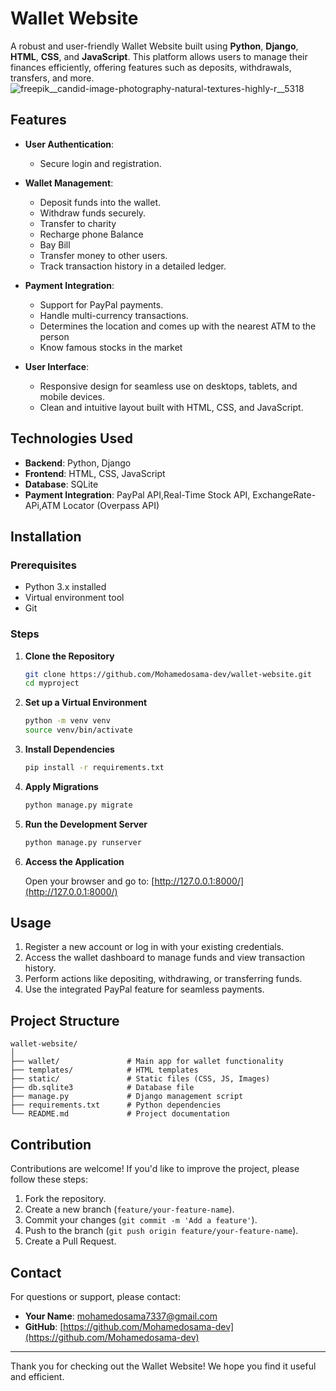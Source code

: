 # Wallet Website
A robust and user-friendly Wallet Website built using **Python**, **Django**, **HTML**, **CSS**, and **JavaScript**. This platform allows users to manage their finances efficiently, offering features such as deposits, withdrawals, transfers, and more.
![freepik__candid-image-photography-natural-textures-highly-r__5318](https://github.com/user-attachments/assets/d5f6469e-0b0c-46d9-8843-9a5fb39e7671)

## Features
- **User Authentication**:
  - Secure login and registration.
  
- **Wallet Management**:
  - Deposit funds into the wallet.
  - Withdraw funds securely.
  - Transfer to charity
  - Recharge phone Balance
  - Bay Bill
  - Transfer money to other users.
  - Track transaction history in a detailed ledger.

- **Payment Integration**:
  - Support for PayPal payments.
  - Handle multi-currency transactions.
  - Determines the location and comes up with the nearest ATM to the person
  - Know famous stocks in the market

- **User Interface**:
  - Responsive design for seamless use on desktops, tablets, and mobile devices.
  - Clean and intuitive layout built with HTML, CSS, and JavaScript.

## Technologies Used

- **Backend**: Python, Django
- **Frontend**: HTML, CSS, JavaScript
- **Database**: SQLite 
- **Payment Integration**: PayPal API,Real-Time Stock API, ExchangeRate-APi,ATM Locator (Overpass API)

## Installation

### Prerequisites

- Python 3.x installed
- Virtual environment tool 
- Git

### Steps

1. **Clone the Repository**

   ```bash
   git clone https://github.com/Mohamedosama-dev/wallet-website.git
   cd myproject
   ```

2. **Set up a Virtual Environment**

   ```bash
   python -m venv venv
   source venv/bin/activate  
   ```

3. **Install Dependencies**

   ```bash
   pip install -r requirements.txt
   ```

4. **Apply Migrations**

   ```bash
   python manage.py migrate
   ```

5. **Run the Development Server**

   ```bash
   python manage.py runserver
   ```

6. **Access the Application**

   Open your browser and go to: [http://127.0.0.1:8000/](http://127.0.0.1:8000/)

## Usage

1. Register a new account or log in with your existing credentials.
2. Access the wallet dashboard to manage funds and view transaction history.
3. Perform actions like depositing, withdrawing, or transferring funds.
4. Use the integrated PayPal feature for seamless payments.

## Project Structure

```
wallet-website/
│
├── wallet/               # Main app for wallet functionality
├── templates/            # HTML templates
├── static/               # Static files (CSS, JS, Images)
├── db.sqlite3            # Database file
├── manage.py             # Django management script
├── requirements.txt      # Python dependencies
└── README.md             # Project documentation
```

## Contribution

Contributions are welcome! If you'd like to improve the project, please follow these steps:

1. Fork the repository.
2. Create a new branch (`feature/your-feature-name`).
3. Commit your changes (`git commit -m 'Add a feature'`).
4. Push to the branch (`git push origin feature/your-feature-name`).
5. Create a Pull Request.


## Contact

For questions or support, please contact:

- **Your Name**: [mohamedosama7337@gmail.com](mailto:mohamedosama7337@gmail.com)
- **GitHub**: [https://github.com/Mohamedosama-dev](https://github.com/Mohamedosama-dev)

---

Thank you for checking out the Wallet Website! We hope you find it useful and efficient.
